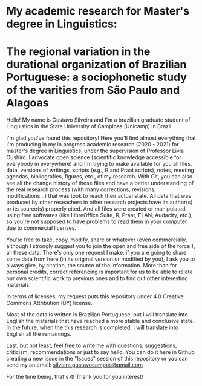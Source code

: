 # My academic research for Master's degree in Linguistics:
# The regional variation in the durational organization of Brazilian Portuguese: a sociophonetic study of the varities from São Paulo and Alagoas

Hello! My name is Gustavo Silveira and I'm a brazilian graduate student of Linguistics in the State University of Campinas (Unicamp) in Brazil.

I'm glad you've found this repository! Here you'll find almost everything that I'm producing in my in progress academic research (2020 - 2021) for master's degree in Linguistics, under the supervision of Professor Livia Oushiro. I advocate open science (scientific knowledge accessible for everybody in everywhere) and I'm trying to make available for you all files, data, versions of writings, scripts (e.g., R and Praat scripts), notes, meeting agendas, bibliografies, figures, etc., of my research. With Git, you can also see all the change history of these files and have a better understanding of the real research process (with many corrections, revisions, modifications...) that was took to reach their actual state. All data that was produced by other reseachers in other research projects have its author(s) or its source(s) properly cited. And all files were created or manipulated using free softwares (like LibreOffice Suite, R, Praat, ELAN, Audacity, etc.), so you're not supposed to have problems to read them in your computer due to commercial licenses.

You're free to take, copy, modify, share or whatever (even commercially, although I strongly suggest you to join the open and free side of the force!), all these data. There's only one request I make: if you are going to share some data from here (in its original version or modified by you), I ask you to always give, by citation, the source of the information. More than for personal credits, correct referencing is important for us to be able to relate our own scientific work to previous ones and to find out other interesting materials.

In terms of licenses, my request puts this repository under 4.0 Creative Commons Attribution (BY) license.

Most of the data is written is Brazilian Portuguese, but I will translate into English the materials that have reached a more stable and conclusive state. In the future, when the this research is completed, I will translate into English all the remainings.

Last, but not least, feel free to write me with questions, suggestions, criticism, recommendations or just to say hello. You can do it here in Github creating a new issue in the "Issues" session of this repository or you can send my an email: silveira.gustavocampos@gmail.com

For the time being, that's it! Thank you for you interest!
